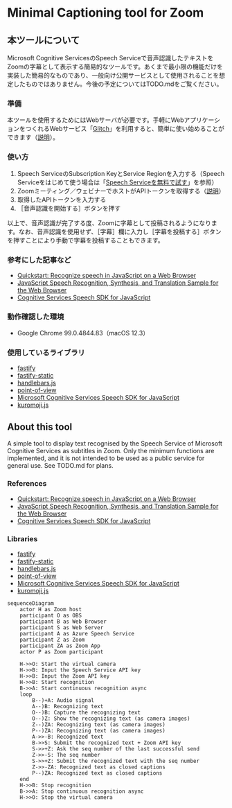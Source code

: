 # Minimal Captioning tool for Zoom

## 本ツールについて

Microsoft Cognitive ServicesのSpeech Serviceで音声認識したテキストをZoomの字幕として表示する簡易的なツールです。あくまで最小限の機能だけを実装した簡易的なものであり、一般向け公開サービスとして使用されることを想定したものではありません。今後の予定についてはTODO.mdをご覧ください。

### 準備

本ツールを使用するためにはWebサーバが必要です。手軽にWebアプリケーションをつくれるWebサービス「[Glitch](https://glitch.com/)」を利用すると、簡単に使い始めることができます（[説明](https://help.glitch.com/kb/article/20-importing-code-from-github/)）。

### 使い方

1. Speech ServiceのSubscription KeyとService Regionを入力する（Speech Serviceをはじめて使う場合は「[Speech Serviceを無料で試す](https://docs.microsoft.com/ja-jp/azure/cognitive-services/speech-service/overview#try-the-speech-service-for-free)」を参照）
2. Zoomミーティング／ウェビナーでホストがAPIトークンを取得する（[説明](https://support.zoom.us/hc/ja/articles/115002212983-%E3%82%B5%E3%83%BC%E3%83%89%E3%83%91%E3%83%BC%E3%83%86%E3%82%A3%E3%81%AE%E5%AD%97%E5%B9%95%E3%82%B5%E3%83%BC%E3%83%93%E3%82%B9%E3%81%A8%E3%81%AE%E9%80%A3%E6%90%BA#h_4b01d271-eb7b-473d-b82a-f8bb6eb80ba1)）
3. 取得したAPIトークンを入力する
4. ［音声認識を開始する］ボタンを押す

以上で、音声認識が完了する度、Zoomに字幕として投稿されるようになります。なお、音声認識を使用せず、［字幕］欄に入力し［字幕を投稿する］ボタンを押すことにより手動で字幕を投稿することもできます。

### 参考にした記事など

- [Quickstart: Recognize speech in JavaScript on a Web Browser](https://github.com/Azure-Samples/cognitive-services-speech-sdk/tree/master/quickstart/javascript/browser/from-microphone)
- [JavaScript Speech Recognition, Synthesis, and Translation Sample for the Web Browser](https://github.com/Azure-Samples/cognitive-services-speech-sdk/tree/master/samples/js/browser)
- [Cognitive Services Speech SDK for JavaScript](https://docs.microsoft.com/ja-jp/javascript/api/overview/azure/microsoft-cognitiveservices-speech-sdk-readme?view=azure-node-latest)

### 動作確認した環境

- Google Chrome 99.0.4844.83（macOS 12.3）

### 使用しているライブラリ

- [fastify](https://github.com/fastify/fastify)
- [fastify-static](https://github.com/fastify/fastify-static)
- [handlebars.js](https://github.com/handlebars-lang/handlebars.js)
- [point-of-view](https://github.com/fastify/point-of-view)
- [Microsoft Cognitive Services Speech SDK for JavaScript](https://github.com/microsoft/cognitive-services-speech-sdk-js)
- [kuromoji.js](https://github.com/takuyaa/kuromoji.js)

## About this tool

A simple tool to display text recognised by the Speech Service of Microsoft Cognitive Services as subtitles in Zoom. Only the minimum functions are implemented, and it is not intended to be used as a public service for general use. See TODO.md for plans.

### References

- [Quickstart: Recognize speech in JavaScript on a Web Browser](https://github.com/Azure-Samples/cognitive-services-speech-sdk/tree/master/quickstart/javascript/browser/from-microphone)
- [JavaScript Speech Recognition, Synthesis, and Translation Sample for the Web Browser](https://github.com/Azure-Samples/cognitive-services-speech-sdk/tree/master/samples/js/browser)
- [Cognitive Services Speech SDK for JavaScript](https://docs.microsoft.com/ja-jp/javascript/api/overview/azure/microsoft-cognitiveservices-speech-sdk-readme?view=azure-node-latest)

### Libraries

- [fastify](https://github.com/fastify/fastify)
- [fastify-static](https://github.com/fastify/fastify-static)
- [handlebars.js](https://github.com/handlebars-lang/handlebars.js)
- [point-of-view](https://github.com/fastify/point-of-view)
- [Microsoft Cognitive Services Speech SDK for JavaScript](https://github.com/microsoft/cognitive-services-speech-sdk-js)
- [kuromoji.js](https://github.com/takuyaa/kuromoji.js)

```mermaid
sequenceDiagram
    actor H as Zoom host
    participant O as OBS
    participant B as Web Browser
    participant S as Web Server
    participant A as Azure Speech Service
    participant Z as Zoom
    participant ZA as Zoom App
    actor P as Zoom participant

    H->>O: Start the virtual camera
    H->>B: Input the Speech Service API key
    H->>B: Input the Zoom API key
    H->>B: Start recognition
    B->>A: Start continuous recognition async
    loop
        B--)+A: Audio signal
        A--)B: Recognizing text
        O--)B: Capture the recognizing text
        O--)Z: Show the recognizing text (as camera images)
        Z--)ZA: Recognizing text (as camera images)
        P--)ZA: Recognizing text (as camera images)
        A->>-B: Recognized text
        B->>S: Submit the recognized text + Zoom API key
        S->>+Z: Ask the seq number of the last successful send
        Z->>-S: The seq number
        S->>+Z: Submit the recognized text with the seq number
        Z->>-ZA: Recognized text as closed captions
        P--)ZA: Recognized text as closed captions
    end
    H->>B: Stop recognition
    B->>A: Stop continuous recognition async
    H->>O: Stop the virtual camera
```
